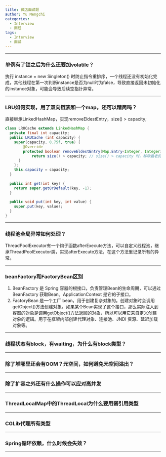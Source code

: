 ```yaml
---
title: 微店面试题
author: Yu Mengchi
categories:
  - Interview 
  - 面经
tags:
  - Interview
  - 面试
---
```



---
### 单例有了锁之后为什么还要加volatile？
执行 instance = new Singleton() 时防止指令重排序，一个线程还没有初始化完成，其他线程在第一次判断instance是否为null时为false，导致直接返回未初始化的instance对象，可能会导致后续空指针异常。

---
### LRU如何实现，用了双向链表和一个map，还可以精简吗？
直接继承LinkedHashMap，实现removeEldestEntry，size() > capacity;

```java
class LRUCache extends LinkedHashMap {
  private final int capacity;
  public LRUCache (int capacity) {
    super(capacity, 0.75f, true) {
        @Override
        protected boolean removeEldestEntry(Map.Entry<Integer, Integer> eldest) {
            return size() > capacity; // size() > capacity 时，移除最老的元素
      }
    };
    this.capacity = capacity;
  }
  
  public int get(int key) {
    return super.getOrDefault(key, -1);
  }
  
  public void put(int key, int value) {
    super.put(key, value);
  }
}

```

---
### 线程池全局异常如何处理？
ThreadPoolExecutor有一个钩子函数afterExecute方法，可以自定义线程池，继承ThreadPoolExecutor类，实现afterExecute方法，在这个方法里记录所有的异常。

---
### beanFactory和FactoryBean区别
1. BeanFactory 是 Spring 容器的根接口，负责管理Bean的生命周期，可以通过 BeanFactory 获取Bean。ApplicationContext 是它的子接口。
2. FactoryBean 是一个工厂 bean，用于创建复杂对象的。创建对象时会调用getObject()方法创建对象。如果某个Bean实现了这个接口，那么实际注入到容器的对象是调用getObject()方法返回的对象，所以可以用它来自定义创建对象的逻辑。用于在框架内部创建代理对象、连接池、JNDI 资源、延迟加载对象等。

---
### 线程状态有block，有waiting，为什么有block类型？


---
### 除了堆哪里还会有OOM？元空间，如何避免元空间溢出？


---
### 除了扩容之外还有什么操作可以应对高并发


---
### ThreadLocalMap中的ThreadLocal为什么要用弱引用类型

---
### CGLib代理所有类型

---
### Spring循环依赖，什么时候会失效？

---
### 
